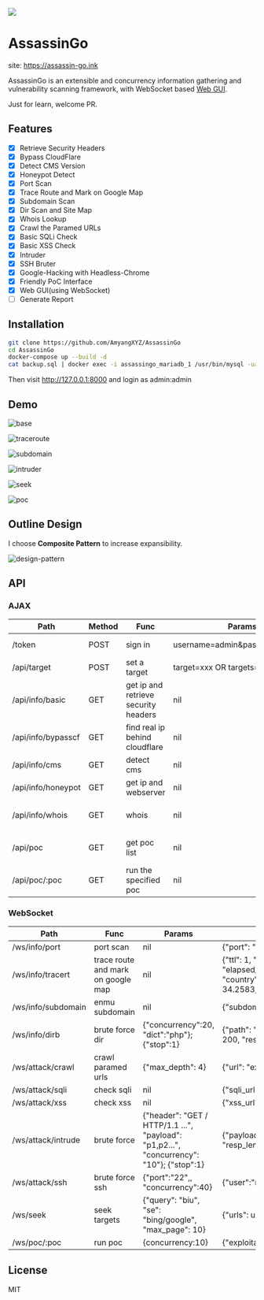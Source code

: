 ![](./logo.jpg)

# AssassinGo

site: https://assassin-go.ink

AssassinGo is an extensible and concurrency information gathering and vulnerability scanning framework, with WebSocket based [Web GUI](https://github.com/U1in/AssassinGo-Front-End).

Just for learn, welcome PR.

## Features

- [x] Retrieve Security Headers
- [x] Bypass CloudFlare
- [x] Detect CMS Version
- [x] Honeypot Detect
- [x] Port Scan
- [x] Trace Route and Mark on Google Map
- [x] Subdomain Scan
- [x] Dir Scan and Site Map
- [x] Whois Lookup
- [x] Crawl the Paramed URLs
- [x] Basic SQLi Check
- [x] Basic XSS Check
- [x] Intruder
- [x] SSH Bruter
- [x] Google-Hacking with Headless-Chrome
- [x] Friendly PoC Interface
- [x] Web GUI(using WebSocket)
- [ ] Generate Report

## Installation

```bash
git clone https://github.com/AmyangXYZ/AssassinGo
cd AssassinGo
docker-compose up --build -d
cat backup.sql | docker exec -i assassingo_mariadb_1 /usr/bin/mysql -uag --password=password ag
```

Then visit http://127.0.0.1:8000 and login as admin:admin

## Demo

![base](demo/demo1.png)

![traceroute](demo/demo2.png)

![subdomain](demo/demo6.png)

![intruder](demo/demo9.png)

![seek](demo/demo8.png)

![poc](demo/demo3.png)

## Outline Design

I choose **Composite Pattern** to increase expansibility.

![design-pattern](./design-pattern.png)

## API

### AJAX

Path | Method | Func | Params | Return
----- | ----- | ----- | ----- | -----
/token | POST | sign in | username=admin&password=adminn | {SG_Token:"eyJhbGciOiJIUzI1NiIsInR5cCI6IkpXVCJ9.eyJleHAiOjE1M…W4ifQ.qY-k5f54CrQ6_dNdjgQgqjh5xS8iFZOjTLcfMfirY0w" (stored in cookie)}
/api/target | POST | set a target | target=xxx OR targets=t1,t2... | nil
/api/info/basic | GET | get ip and retrieve security headers | nil | {data:{"ip": "192.168.1.1", "webserver": "nginx","click_jacking_protection":true,"content_security_policy":false,"strict_transport_security":false,"x_content_type_options":true}
/api/info/bypasscf | GET | find real ip behind cloudflare | nil | {"real_ip":"123.123.123.123"}
/api/info/cms | GET | detect cms | nil | {data:{"cms": "wordpress"}}
/api/info/honeypot | GET | get ip and webserver | nil | {data:{"score": "0.3"}}
/api/info/whois | GET | whois | nil | {data:{"domain":"example.com","registrar_name":"alibaba", "admin_name":"xiaoming", "admin_email":"a@qq.com", "admin_phone":"+86.12312345678", "created_date":"2016-07-28T12:57:53.0Z","expiration_date":"2018-07-28T12:57:53.0Z", "ns":"dns9.hichina.com", "state":"clienttransferprohibited"}}
/api/poc | GET | get poc list | nil | {data:{"poc_list":["drupal-rce":{"id":"CVE-2017-7602","ty## pe":"remote code execution","text":"biubiubiu","platform## ":"php","data":"2018-04-25",## "reference":"https://cve.mitre.org/cgi-## bin/cvename.cgi?name=CVE-2018-7602"},"seacms-v654-rce"]## }}
/api/poc/:poc | GET | run the specified poc | nil | {data:{"host": "example.com", "exploitable":"true"}}

### WebSocket

Path | Func | Params | Return
----- | ----- | ----- | -----
/ws/info/port | port scan | nil | {"port": "80", "service": "http"}
/ws/info/tracert | trace route and mark on google map | nil | {"ttl": 1, "addr": 192.168.1.1, "elapsed_time": 22720440, "country": China, "lat": 34.2583,"long": 116.1614}
/ws/info/subdomain | enmu subdomain | nil | {"subdomain":"earth.google.com"}
/ws/info/dirb | brute force dir | {"concurrency":20, "dict":"php"}; {"stop":1} | {"path": "admin.php", "resp_status": 200, "resp_len": 110}
/ws/attack/crawl | crawl paramed urls | {"max_depth": 4} | {"url": "example.com/?id=1"}
/ws/attack/sqli | check sqli | nil | {"sqli_url": "example.com/?id=1}
/ws/attack/xss | check xss | nil | {"xss_url": "example.com/?id=1}
/ws/attack/intrude | brute force | {"header": "GET / HTTP/1.1 ...", "payload": "p1,p2...", "concurrency": "10"}; {"stop":1}| {"payload": 1, "resp_status": 200, "resp_len": 110}
/ws/attack/ssh | brute force ssh | {"port":"22",, "concurrency":40} | {"user":"root","passwd":"biubiubiu"}
/ws/seek | seek targets | {"query": "biu", "se": "bing/google", "max_page": 10} | {"urls": urls}
/ws/poc/:poc | run poc | {concurrency:10} | {"exploitable_host": "example.com"}

## License

MIT